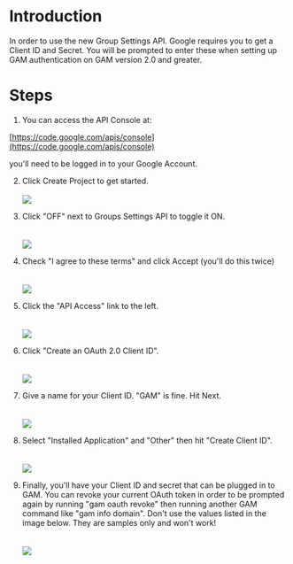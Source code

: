 # Introduction

In order to use the new Group Settings API. Google requires you to get a Client ID and Secret. You will be prompted to enter these when setting up GAM authentication on GAM version 2.0 and greater.

# Steps

1. You can access the API Console at:

[https://code.google.com/apis/console](https://code.google.com/apis/console)

you'll need to be logged in to your Google Account.

2. Click Create Project to get started.
<br><br><img src='https://www.googledrive.com/host/0B8mlDZR33yTdcm12SGNnd3MzeDA/Create-Project.png'>

3. Click "OFF" next to Groups Settings API to toggle it ON.<br>
<br><br><img src='https://www.googledrive.com/host/0B8mlDZR33yTdcm12SGNnd3MzeDA/2012-12-12_1331.png'>

4. Check "I agree to these terms" and click Accept (you'll do this twice)<br>
<br><br><img src='https://www.googledrive.com/host/0B8mlDZR33yTdcm12SGNnd3MzeDA/2012-12-12_1331_001.png'>

5. Click the "API Access" link to the left.<br>
<br><br><img src='https://www.googledrive.com/host/0B8mlDZR33yTdcm12SGNnd3MzeDA/2011-11-10_1553_001.png'>

6. Click "Create an OAuth 2.0 Client ID".<br>
<br><br><img src='https://www.googledrive.com/host/0B8mlDZR33yTdcm12SGNnd3MzeDA/2011-11-10_1554.png'>

7. Give a name for your Client ID. "GAM" is fine. Hit Next.<br>
<br><br><img src='https://www.googledrive.com/host/0B8mlDZR33yTdcm12SGNnd3MzeDA/2011-11-10_1554_001.png'>

8. Select "Installed Application" and "Other" then hit "Create Client ID".<br>
<br><br><img src='https://www.googledrive.com/host/0B8mlDZR33yTdcm12SGNnd3MzeDA/2012-12-12_1333.png'>

9. Finally, you'll have your Client ID and secret that can be plugged in to GAM. You can revoke your current OAuth token in order to be prompted again by running "gam oauth revoke" then running another GAM command like "gam info domain". Don't use the values listed in the image below. They are samples only and won't work!<br>
<br><br><img src='https://www.googledrive.com/host/0B8mlDZR33yTdcm12SGNnd3MzeDA/2011-11-10_1555.png'>